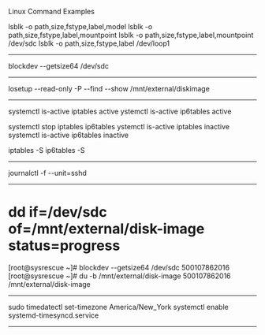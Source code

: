Linux Command Examples

lsblk -o path,size,fstype,label,model
lsblk -o path,size,fstype,label,mountpoint
lsblk -o path,size,fstype,label,mountpoint /dev/sdc
lsblk -o path,size,fstype,label /dev/loop1
*************************************
blockdev --getsize64 /dev/sdc
*************************************
losetup --read-only -P --find --show /mnt/external/diskimage
*************************************
systemctl is-active iptables
active
ystemctl is-active ip6tables
active

systemctl stop iptables ip6tables
ystemctl is-active iptables
inactive
systemctl is-active ip6tables
inactive

iptables -S
ip6tables -S
*************************************
journalctl -f --unit=sshd
*************************************
# dd if=/dev/sdc of=/mnt/external/disk-image status=progress
[root@sysrescue ~]# blockdev --getsize64 /dev/sdc
500107862016
[root@sysrescue ~]# du -b /mnt/external/disk-image
500107862016 /mnt/external/disk-image
*************************************
sudo timedatectl set-timezone America/New_York
systemctl enable systemd-timesyncd.service
*************************************
